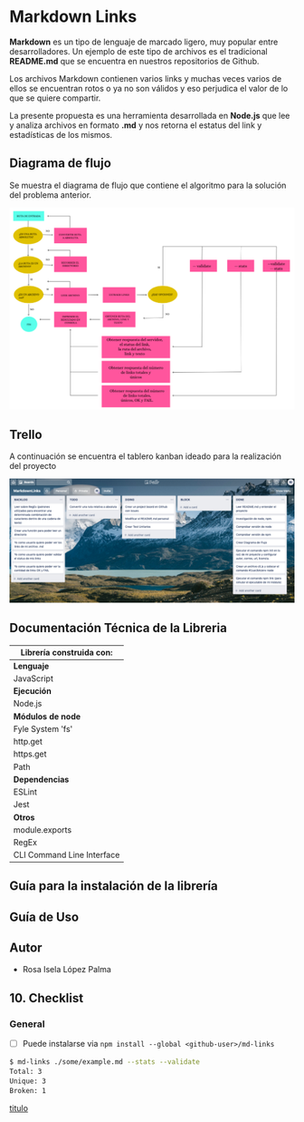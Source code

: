 # Markdown Links

**Markdown** es un tipo de lenguaje de marcado ligero, muy popular entre desarrolladores. 
Un ejemplo de este tipo de archivos es el tradicional **README.md** que se encuentra en nuestros repositorios de Github. 

Los archivos Markdown contienen varios links y muchas veces varios de ellos se encuentran rotos o ya no son válidos y eso perjudica el valor de lo que se quiere compartir. 

La presente propuesta es una herramienta desarrollada en **Node.js** que lee y analiza archivos en formato **.md** y nos retorna el estatus del link y
estadísticas de los mismos. 

## Diagrama de flujo

Se muestra el diagrama de flujo que contiene el algoritmo para la solución del problema anterior.

![Flowchart](./images/flowchart.png)

## Trello 

A continuación se encuentra el tablero kanban ideado para la realización del proyecto

![markdownTrello.png](./images/markdownTrello.png)

## Documentación Técnica de la Libreria

| Librería construida con:        | 
| --------------------------------|
| **Lenguaje**                    |
| JavaScript                      |
| **Ejecución**                   |
| Node.js                         |
| **Módulos de node**             |
| Fyle System 'fs'                |
| http.get                        |
| https.get                       |
| Path                            |
| **Dependencias**                |
| ESLint                          |
| Jest                            |
| **Otros**                       |
| module.exports                  |
| RegEx                           |
| CLI Command Line Interface      |


## Guía para la instalación de la librería 

## Guía de Uso 

## Autor

* Rosa Isela López Palma

## 10. Checklist

### General

- [ ] Puede instalarse via `npm install --global <github-user>/md-links`

```sh
$ md-links ./some/example.md --stats --validate
Total: 3
Unique: 3
Broken: 1
```

[titulo](https://developer.mozilla.org/es/docs/Web/JavaScript/Guide/Regular_Expressions)
